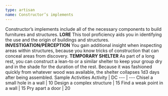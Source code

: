 ```yaml
---
type: artisan
name: Constructor’s implements
---
```

Constructor’s implements include all of the necessary components to build furnitures and structures.
__LORE__
This tool proficiency aids you in identifying the use and the origin of buildings and structures.
__INVESTIGATION/PERCEPTION__
You gain additional insight when inspecting areas within structures, because you know tricks of construction that can conceal areas from discovery.
__TEMPORARY SHELTER__
As part of a long rest, you can construct a lean-to or a similar shelter to keep your group dry and in the shade for the duration of the rest. Because it was fashioned quickly from whatever wood was available, the shelter collapses 1d3 days after being assembled.
Sample Activities
Activity | DC
--- | ---
Chisel a small hole in a wall | 10
Design a complex structure | 15
Find a weak point in a wall | 15
Pry apart a door | 20
